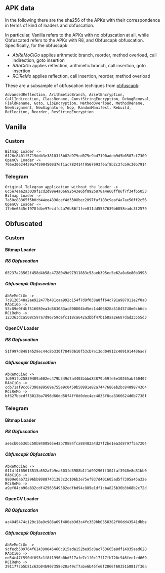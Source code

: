 ## APK data

In the following there are the sha256 of the APKs with their correspondence in terms of kind of loaders and obfuscation.

In particular, Vanilla refers to the APKs with no obfuscation at all, while Obfuscated refers to the APKs with R8, and Obfuscapk obfuscation. Specifically, for the obfuscapk:
- *AbReMoCiGo* applies arithmetic branch, reorder, method overload, call indirection, goto insertion
- *RAbCiGo* applies reflection, arithmetic branch, call insertion, goto insertion
- *RCiReMo* applies reflection, call insertion, reorder, method overload

These are a subsample of obfuscation techiques from [obfuscapk](https://github.com/ClaudiuGeorgiu/Obfuscapk): 
```
AdvancedReflection, ArithmeticBranch, AssetEncryption, CallIndirection, ClassRename, ConstStringEncryption, DebugRemoval, 
FieldRename, Goto, LibEncryption, MethodOverload, MethodRename, NewAlignment, NewSignature, Nop, RandomManifest, Rebuild, 
Reflection, Reorder, ResStringEncryption
```

## Vanilla
### Custom
    Bitmap Loader -> 6126c8401f5719ddb3e38103f3b82d979cd075c9bd7190adeb9d5b0507cf7309
    OpenCV Loader -> 766e30624439a745904500d7ef1ac782414f9567093f6af8b2c3fcb9c30b7914
### Telegram
    Original Telegram application without the loader -> 6c5e7eaa2a3039f1cd2d99e4a06692b43e6bf892b878a4e66ff86f7f34f65053
    Bitmap Loader -> 7a50c88865f5b0cb44ee4898cef4d3308bec2097faf183c9eaf4a7ae50ff2c56
    OpenCV Loader -> 17e6e6545e1978fdbe97ec4fc4a76b86f1fee011dd5557639b6858eadc3f2579

## Obfuscated
### Custom
#### Bitmap Loader

##### R8 Obfuscation
    65237a23562f458d4b58c4728049d97911883c53aeb395ec5e62a0a6e80b3998

##### Obfuscapk Obfuscation
    AbReMoCiGo -> 7c9120548a2ae922477b481caa992c154f7d9f038a8ff64c791a987011e2f0a0
    RAbCiGo -> 55c89e0f4bf516089ea3d863083ac890804bd5ec14406828a51845740e0cb6cb
    RCiReMo -> 123363dca508c597a7d96759cefc118ca642a3bbf47b1b8aa2e687dad23555d3

#### OpenCV Loader

##### R8 Obfuscation
    51f997d84814529ec44c8b330f78493610f53cb7e13dd04912c4091914406ae7

##### Obfuscapk Obfuscation
    AbReMoCiGo -> 1d091fb25839409a602ec479b349d7a4403bbbd83879b59fe5e10265abf60402
    RAbCiGo -> cdb71af9cc67390a89569e755e9c0459b50991e82a7447686eb2bc8489874364
    RCiReMo -> bf627bbcdff3013ba7096d66dd58f4ff8d0dec4ec4835f8ca3366624d6b7738f

### Telegram
#### Bitmap Loader

##### R8 Obfuscation
    ae6cb06536bc50b8400565e42b70884fca88482a4d27f2be1ea3d8797f5a7204

##### Obfuscapk Obfuscation
    AbReMoCiGo -> 0114f4f65613515a552a7b9ea303fd3988b1f1d99296ff304faf3940e8d81bb0
    RAbCiGo -> 8809e0ab73296bb80887431383c2c106b3e75ef937d401605ad5f7305a45a32e
    RCiReMo -> a9ef04cb90a832cdf42563549582edfbd94c885e1df1cba825b36b3b68b2c72d

#### OpenCV Loader

##### R8 Obfuscation
    ac4845474c129c18a9c986a69f480ab3d3c4fc359bb0358362f00dd43541dbbe

##### Obfuscapk Obfuscation
    AbReMoCiGo -> 9cfecb509764f614390046460c915ada152be95c0ac753665a8df14035aad628
    RAbCiGo -> ed54c47f590df093c1f8f1996b0bd517afe7c1f0c17f17fb720c946fec1ed669
    RCiReMo -> 2911772b5b81c62b04b907358e20a49cf7abe6b45fe6f2066f60351b0817f36a

